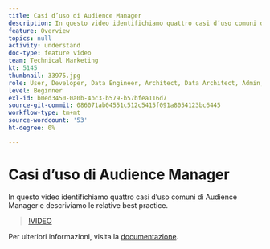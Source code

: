 ```yaml
---
title: Casi d’uso di Audience Manager
description: In questo video identifichiamo quattro casi d’uso comuni di Audience Manager e descriviamo le relative best practice.
feature: Overview
topics: null
activity: understand
doc-type: feature video
team: Technical Marketing
kt: 5145
thumbnail: 33975.jpg
role: User, Developer, Data Engineer, Architect, Data Architect, Admin, Leader
level: Beginner
exl-id: b0ed3450-0a0b-4bc3-b579-b57bfea116d7
source-git-commit: 086071ab04551c512c5415f091a8054123bc6445
workflow-type: tm+mt
source-wordcount: '53'
ht-degree: 0%

---
```


# Casi d’uso di Audience Manager

In questo video identifichiamo quattro casi d’uso comuni di Audience Manager e descriviamo le relative best practice.

>[!VIDEO](https://video.tv.adobe.com/v/37276/?quality=12&captions=ita)

Per ulteriori informazioni, visita la [documentazione](https://experienceleague.adobe.com/docs/audience-manager/user-guide/aam-home.html?lang=it).

